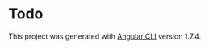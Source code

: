# Todo

This project was generated with [Angular CLI](https://github.com/angular/angular-cli) version 1.7.4.

